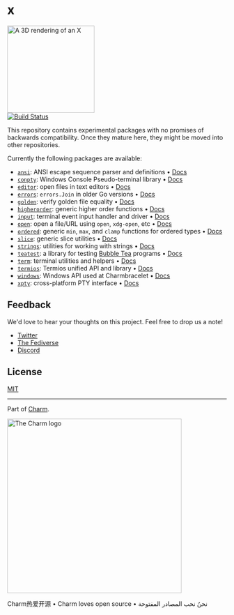 # x

<p>
  <picture>
    <source media="(prefers-color-scheme: light)" srcset="https://user-images.githubusercontent.com/25087/236529178-465e9b98-3401-47dd-8691-ea475d96c3ad.png" height="200" />
    <source media="(prefers-color-scheme: dark)" srcset="https://user-images.githubusercontent.com/25087/236529273-6f8c841f-f11b-4ec8-b01d-7e3d9b17c85f.png" height="200" />
    <img src="https://user-images.githubusercontent.com/25087/236529178-465e9b98-3401-47dd-8691-ea475d96c3ad.png" height="200" alt="A 3D rendering of an X"/>
  </picture>
  <br><a href="https://github.com/charmbracelet/x/actions"><img src="https://github.com/charmbracelet/x/workflows/build/badge.svg" alt="Build Status"></a>
</p>

This repository contains experimental packages with no promises of 
backwards compatibility. Once they mature here, they might be moved
into other repositories.

Currently the following packages are available:

- [`ansi`](./ansi): ANSI escape sequence parser and definitions • [Docs](https://pkg.go.dev/github.com/charmbracelet/x/ansi)
- [`conpty`](./conpty): Windows Console Pseudo-terminal library • [Docs](https://pkg.go.dev/github.com/charmbracelet/x/conpty)
- [`editor`](./editor): open files in text editors • [Docs](https://pkg.go.dev/github.com/charmbracelet/x/editor)
- [`errors`](./errors): `errors.Join` in older Go versions • [Docs](https://pkg.go.dev/github.com/charmbracelet/x/errors)
- [`golden`](./exp/golden): verify golden file equality • [Docs](https://pkg.go.dev/github.com/charmbracelet/x/exp/golden)
- [`higherorder`](./exp/higherorder): generic higher order functions • [Docs](https://pkg.go.dev/github.com/charmbracelet/x/exp/higherorder)
- [`input`](./input): terminal event input handler and driver • [Docs](https://pkg.go.dev/github.com/charmbracelet/x/input)
- [`open`](./exp/open): open a file/URL using `open`, `xdg-open`, etc • [Docs](https://pkg.go.dev/github.com/charmbracelet/x/exp/open)
- [`ordered`](./exp/ordered): generic `min`, `max`, and `clamp` functions for ordered types • [Docs](https://pkg.go.dev/github.com/charmbracelet/x/exp/ordered)
- [`slice`](./exp/slice): generic slice utilities • [Docs](https://pkg.go.dev/github.com/charmbracelet/x/exp/slice)
- [`strings`](./exp/strings): utilities for working with strings • [Docs](https://pkg.go.dev/github.com/charmbracelet/x/exp/strings)
- [`teatest`](./exp/teatest): a library for testing [Bubble Tea](https://github.com/charmbracelet/bubbletea) programs • [Docs](https://pkg.go.dev/github.com/charmbracelet/x/exp/teatest)
- [`term`](./term): terminal utilities and helpers • [Docs](https://pkg.go.dev/github.com/charmbracelet/x/term)
- [`termios`](./termios): Termios unified API and library • [Docs](https://pkg.go.dev/github.com/charmbracelet/x/termios)
- [`windows`](./windows): Windows API used at Charmbracelet • [Docs](https://pkg.go.dev/github.com/charmbracelet/x/windows)
- [`xpty`](./xpty): cross-platform PTY interface • [Docs](https://pkg.go.dev/github.com/charmbracelet/x/xpty)

[docbadge]: https://godoc.org/github.com/golang/gddo?status.svg


## Feedback

We'd love to hear your thoughts on this project. Feel free to drop us a note!

- [Twitter](https://twitter.com/charmcli)
- [The Fediverse](https://mastodon.social/@charmcli)
- [Discord](https://charm.sh/chat)

## License

[MIT](https://github.com/charmbracelet/x/raw/main/LICENSE)

---

Part of [Charm](https://charm.sh).

<a href="https://charm.sh/"><img alt="The Charm logo" src="https://stuff.charm.sh/charm-badge.jpg" width="400"></a>

Charm热爱开源 • Charm loves open source • نحنُ نحب المصادر المفتوحة
